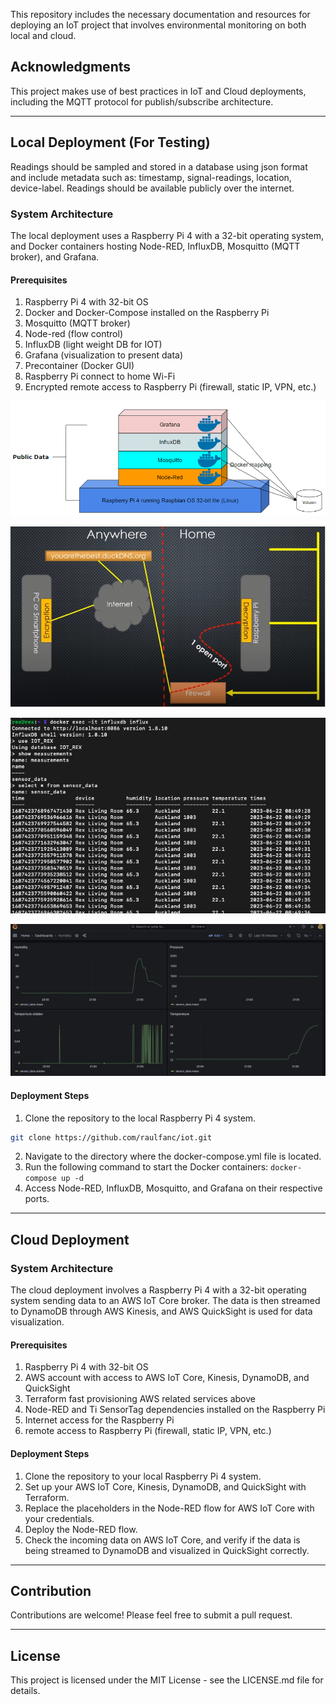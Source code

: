 This repository includes the necessary documentation and resources for deploying an IoT project that involves environmental monitoring on both local and cloud.

## Acknowledgments

This project makes use of best practices in IoT and Cloud deployments, including the MQTT protocol for publish/subscribe architecture.

---

## Local Deployment (For Testing)
Readings should be sampled and stored in a database using json format and include metadata such as: timestamp, signal-readings, location, device-label. Readings should be available publicly over the internet.

### System Architecture

The local deployment uses a Raspberry Pi 4 with a 32-bit operating system, and Docker containers hosting Node-RED, InfluxDB, Mosquitto (MQTT broker), and Grafana.

#### Prerequisites

1. Raspberry Pi 4 with 32-bit OS
2. Docker and Docker-Compose installed on the Raspberry Pi
3. Mosquitto (MQTT broker)
4. Node-red (flow control)
5. InfluxDB (light weight DB for IOT)
6. Grafana (visualization to present data) 
7. Precontainer (Docker GUI)
8. Raspberry Pi connect to home Wi-Fi 
9. Encrypted remote access to Raspberry Pi (firewall, static IP, VPN, etc.)

![](pictures/Pasted%20image%2020230604234800.png)

![](pictures/Pasted%20image%2020230604234813.png)

![](pictures/Pasted%20image%2020230622205121.png)

![](pictures/Pasted%20image%2020230622210745.png)

#### Deployment Steps

1. Clone the repository to the local Raspberry Pi 4 system.
```bash
git clone https://github.com/raulfanc/iot.git
```
2. Navigate to the directory where the docker-compose.yml file is located.
3. Run the following command to start the Docker containers: `docker-compose up -d`
4. Access Node-RED, InfluxDB, Mosquitto, and Grafana on their respective ports.

---

## Cloud Deployment

### System Architecture

The cloud deployment involves a Raspberry Pi 4 with a 32-bit operating system sending data to an AWS IoT Core broker. The data is then streamed to DynamoDB through AWS Kinesis, and AWS QuickSight is used for data visualization.

#### Prerequisites

1. Raspberry Pi 4 with 32-bit OS
2. AWS account with access to AWS IoT Core, Kinesis, DynamoDB, and QuickSight
3. Terraform fast provisioning AWS related services above
4. Node-RED and Ti SensorTag dependencies installed on the Raspberry Pi 
5. Internet access for the Raspberry Pi
6. remote access to Raspberry Pi (firewall, static IP, VPN, etc.)

#### Deployment Steps

1. Clone the repository to your local Raspberry Pi 4 system.
2. Set up your AWS IoT Core, Kinesis, DynamoDB, and QuickSight with Terraform.
3. Replace the placeholders in the Node-RED flow for AWS IoT Core with your credentials.
4. Deploy the Node-RED flow.
5. Check the incoming data on AWS IoT Core, and verify if the data is being streamed to DynamoDB and visualized in QuickSight correctly.

---

## Contribution

Contributions are welcome! Please feel free to submit a pull request.

---
## License

This project is licensed under the MIT License - see the LICENSE.md file for details.